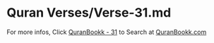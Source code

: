 # Quran Verses/Verse-31.md 

For more infos, Click [QuranBookk - 31](https://www.quranbookk.com/quran/search?q=31) to Search at [QuranBookk.com](http://quranbookk.com/)
